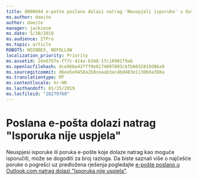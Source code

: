 ```yaml
---
title: 8000044 e-pošte poslano dolazi natrag 'Neuspjeli isporuke' u Outlook.com
ms.author: daeite
author: daeite
manager: jackiesm
ms.date: 5/30/2018
ms.audience: ITPro
ms.topic: article
ROBOTS: NOINDEX, NOFOLLOW
localization_priority: Priority
ms.assetid: 24e6767e-ff7c-414a-b348-1fc10901f9ab
ms.openlocfilehash: dce066e42fff9e0174097803cbfb6032819d86a9
ms.sourcegitcommit: d6ea5e9458a2b8ceaab3ac4bd483e1130b9a398a
ms.translationtype: MT
ms.contentlocale: hr-HR
ms.lasthandoff: 01/15/2019
ms.locfileid: "28279760"
---
```

# <a name="sent-email-comes-back-delivery-failed"></a>Poslana e-pošta dolazi natrag "Isporuka nije uspjela"

Neuspjesi isporuke ili poruka e-pošte koje dolaze natrag kao moguće isporučiti, može se dogoditi za broj razloga. Da biste saznali više o najčešće poruke o pogrešci uz predložena rješenja pogledajte [e-pošte poslano u Outlook.com natrag dolazi "Isporuka nije uspjela"](https://go.microsoft.com/fwlink/p/?linkid=2001403&amp;clcid=0x409).
  

